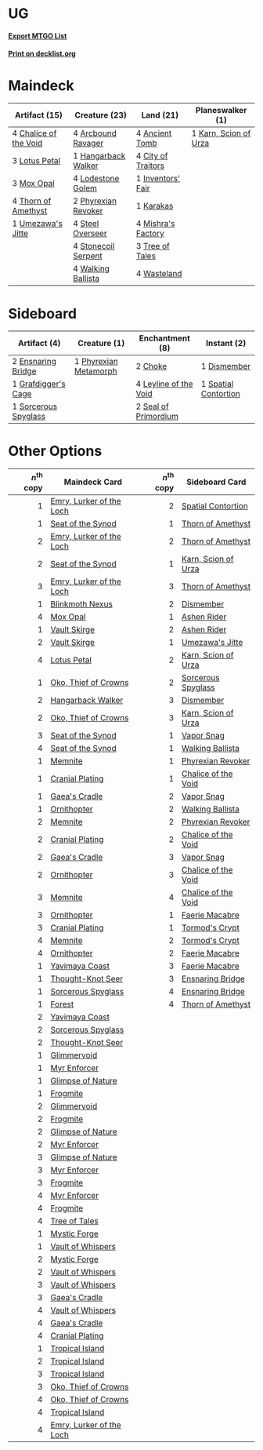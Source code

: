 # UG

#### [Export MTGO List](../collection/UG/UG.txt)
#### [Print on decklist.org](http://decklist.org/?deckmain=4%09Ancient%20Tomb%0A4%09Arcbound%20Ravager%0A4%09Chalice%20of%20the%20Void%0A4%09City%20of%20Traitors%0A1%09Hangarback%20Walker%0A1%09Inventors'%20Fair%0A1%09Karakas%0A1%09Karn,%20Scion%20of%20Urza%0A4%09Lodestone%20Golem%0A3%09Lotus%20Petal%0A4%09Mishra's%20Factory%0A3%09Mox%20Opal%0A2%09Phyrexian%20Revoker%0A4%09Steel%20Overseer%0A4%09Stonecoil%20Serpent%0A4%09Thorn%20of%20Amethyst%0A3%09Tree%20of%20Tales%0A1%09Umezawa's%20Jitte%0A4%09Walking%20Ballista%0A4%09Wasteland&deckside=2%09Choke%0A1%09Dismember%0A2%09Ensnaring%20Bridge%0A1%09Grafdigger's%20Cage%0A4%09Leyline%20of%20the%20Void%0A1%09Phyrexian%20Metamorph%0A2%09Seal%20of%20Primordium%0A1%09Sorcerous%20Spyglass%0A1%09Spatial%20Contortion)
# Maindeck

|                                         Artifact (15)                                          |                                        Creature (23)                                         |                                         Land (21)                                          |                                        Planeswalker (1)                                        |
|------------------------------------------------------------------------------------------------|----------------------------------------------------------------------------------------------|--------------------------------------------------------------------------------------------|------------------------------------------------------------------------------------------------|
|4 [Chalice of the Void](http://gatherer.wizards.com/Pages/Card/Details.aspx?multiverseid=442211)|4 [Arcbound Ravager](http://gatherer.wizards.com/Pages/Card/Details.aspx?multiverseid=50943)  |4 [Ancient Tomb](http://gatherer.wizards.com/Pages/Card/Details.aspx?multiverseid=409567)   |1 [Karn, Scion of Urza](http://gatherer.wizards.com/Pages/Card/Details.aspx?multiverseid=442889)|
|3 [Lotus Petal](http://gatherer.wizards.com/Pages/Card/Details.aspx?multiverseid=420602)        |1 [Hangarback Walker](http://gatherer.wizards.com/Pages/Card/Details.aspx?multiverseid=420600)|4 [City of Traitors](http://gatherer.wizards.com/Pages/Card/Details.aspx?multiverseid=6168) |                                                                                                |
|3 [Mox Opal](http://gatherer.wizards.com/Pages/Card/Details.aspx?multiverseid=397719)           |4 [Lodestone Golem](http://gatherer.wizards.com/Pages/Card/Details.aspx?multiverseid=220536)  |1 [Inventors' Fair](http://gatherer.wizards.com/Pages/Card/Details.aspx?multiverseid=417820)|                                                                                                |
|4 [Thorn of Amethyst](http://gatherer.wizards.com/Pages/Card/Details.aspx?multiverseid=140166)  |2 [Phyrexian Revoker](http://gatherer.wizards.com/Pages/Card/Details.aspx?multiverseid=383343)|1 [Karakas](http://gatherer.wizards.com/Pages/Card/Details.aspx?multiverseid=413782)        |                                                                                                |
|1 [Umezawa's Jitte](http://gatherer.wizards.com/Pages/Card/Details.aspx?multiverseid=81979)     |4 [Steel Overseer](http://gatherer.wizards.com/Pages/Card/Details.aspx?multiverseid=222714)   |4 [Mishra's Factory](http://gatherer.wizards.com/Pages/Card/Details.aspx?multiverseid=2387) |                                                                                                |
|                                                                                                |4 [Stonecoil Serpent](http://gatherer.wizards.com/Pages/Card/Details.aspx?multiverseid=473197)|3 [Tree of Tales](http://gatherer.wizards.com/Pages/Card/Details.aspx?multiverseid=205312)  |                                                                                                |
|                                                                                                |4 [Walking Ballista](http://gatherer.wizards.com/Pages/Card/Details.aspx?multiverseid=423848) |4 [Wasteland](http://gatherer.wizards.com/Pages/Card/Details.aspx?multiverseid=413790)      |                                                                                                |


# Sideboard

|                                         Artifact (4)                                          |                                          Creature (1)                                          |                                        Enchantment (8)                                         |                                          Instant (2)                                          |
|-----------------------------------------------------------------------------------------------|------------------------------------------------------------------------------------------------|------------------------------------------------------------------------------------------------|-----------------------------------------------------------------------------------------------|
|2 [Ensnaring Bridge](http://gatherer.wizards.com/Pages/Card/Details.aspx?multiverseid=15866)   |1 [Phyrexian Metamorph](http://gatherer.wizards.com/Pages/Card/Details.aspx?multiverseid=214375)|2 [Choke](http://gatherer.wizards.com/Pages/Card/Details.aspx?multiverseid=45431)               |1 [Dismember](http://gatherer.wizards.com/Pages/Card/Details.aspx?multiverseid=382182)         |
|1 [Grafdigger's Cage](http://gatherer.wizards.com/Pages/Card/Details.aspx?multiverseid=278452) |                                                                                                |4 [Leyline of the Void](http://gatherer.wizards.com/Pages/Card/Details.aspx?multiverseid=107682)|1 [Spatial Contortion](http://gatherer.wizards.com/Pages/Card/Details.aspx?multiverseid=407518)|
|1 [Sorcerous Spyglass](http://gatherer.wizards.com/Pages/Card/Details.aspx?multiverseid=435407)|                                                                                                |2 [Seal of Primordium](http://gatherer.wizards.com/Pages/Card/Details.aspx?multiverseid=425960) |                                                                                               |


# Other Options

|*n*<sup>th</sup> copy|                                           Maindeck Card                                           |*n*<sup>th</sup> copy|                                        Sideboard Card                                        |
|--------------------:|---------------------------------------------------------------------------------------------------|--------------------:|----------------------------------------------------------------------------------------------|
|                    1|[Emry, Lurker of the Loch](http://gatherer.wizards.com/Pages/Card/Details.aspx?multiverseid=473005)|                    2|[Spatial Contortion](http://gatherer.wizards.com/Pages/Card/Details.aspx?multiverseid=407518) |
|                    1|[Seat of the Synod](http://gatherer.wizards.com/Pages/Card/Details.aspx?multiverseid=420940)       |                    1|[Thorn of Amethyst](http://gatherer.wizards.com/Pages/Card/Details.aspx?multiverseid=140166)  |
|                    2|[Emry, Lurker of the Loch](http://gatherer.wizards.com/Pages/Card/Details.aspx?multiverseid=473005)|                    2|[Thorn of Amethyst](http://gatherer.wizards.com/Pages/Card/Details.aspx?multiverseid=140166)  |
|                    2|[Seat of the Synod](http://gatherer.wizards.com/Pages/Card/Details.aspx?multiverseid=420940)       |                    1|[Karn, Scion of Urza](http://gatherer.wizards.com/Pages/Card/Details.aspx?multiverseid=442889)|
|                    3|[Emry, Lurker of the Loch](http://gatherer.wizards.com/Pages/Card/Details.aspx?multiverseid=473005)|                    3|[Thorn of Amethyst](http://gatherer.wizards.com/Pages/Card/Details.aspx?multiverseid=140166)  |
|                    1|[Blinkmoth Nexus](http://gatherer.wizards.com/Pages/Card/Details.aspx?multiverseid=39439)          |                    2|[Dismember](http://gatherer.wizards.com/Pages/Card/Details.aspx?multiverseid=382182)          |
|                    4|[Mox Opal](http://gatherer.wizards.com/Pages/Card/Details.aspx?multiverseid=397719)                |                    1|[Ashen Rider](http://gatherer.wizards.com/Pages/Card/Details.aspx?multiverseid=373689)        |
|                    1|[Vault Skirge](http://gatherer.wizards.com/Pages/Card/Details.aspx?multiverseid=217984)            |                    2|[Ashen Rider](http://gatherer.wizards.com/Pages/Card/Details.aspx?multiverseid=373689)        |
|                    2|[Vault Skirge](http://gatherer.wizards.com/Pages/Card/Details.aspx?multiverseid=217984)            |                    1|[Umezawa's Jitte](http://gatherer.wizards.com/Pages/Card/Details.aspx?multiverseid=81979)     |
|                    4|[Lotus Petal](http://gatherer.wizards.com/Pages/Card/Details.aspx?multiverseid=420602)             |                    2|[Karn, Scion of Urza](http://gatherer.wizards.com/Pages/Card/Details.aspx?multiverseid=442889)|
|                    1|[Oko, Thief of Crowns](http://gatherer.wizards.com/Pages/Card/Details.aspx?multiverseid=473159)    |                    2|[Sorcerous Spyglass](http://gatherer.wizards.com/Pages/Card/Details.aspx?multiverseid=435407) |
|                    2|[Hangarback Walker](http://gatherer.wizards.com/Pages/Card/Details.aspx?multiverseid=420600)       |                    3|[Dismember](http://gatherer.wizards.com/Pages/Card/Details.aspx?multiverseid=382182)          |
|                    2|[Oko, Thief of Crowns](http://gatherer.wizards.com/Pages/Card/Details.aspx?multiverseid=473159)    |                    3|[Karn, Scion of Urza](http://gatherer.wizards.com/Pages/Card/Details.aspx?multiverseid=442889)|
|                    3|[Seat of the Synod](http://gatherer.wizards.com/Pages/Card/Details.aspx?multiverseid=420940)       |                    1|[Vapor Snag](http://gatherer.wizards.com/Pages/Card/Details.aspx?multiverseid=249373)         |
|                    4|[Seat of the Synod](http://gatherer.wizards.com/Pages/Card/Details.aspx?multiverseid=420940)       |                    1|[Walking Ballista](http://gatherer.wizards.com/Pages/Card/Details.aspx?multiverseid=423848)   |
|                    1|[Memnite](http://gatherer.wizards.com/Pages/Card/Details.aspx?multiverseid=194078)                 |                    1|[Phyrexian Revoker](http://gatherer.wizards.com/Pages/Card/Details.aspx?multiverseid=383343)  |
|                    1|[Cranial Plating](http://gatherer.wizards.com/Pages/Card/Details.aspx?multiverseid=51184)          |                    1|[Chalice of the Void](http://gatherer.wizards.com/Pages/Card/Details.aspx?multiverseid=442211)|
|                    1|[Gaea's Cradle](http://gatherer.wizards.com/Pages/Card/Details.aspx?multiverseid=10422)            |                    2|[Vapor Snag](http://gatherer.wizards.com/Pages/Card/Details.aspx?multiverseid=249373)         |
|                    1|[Ornithopter](http://gatherer.wizards.com/Pages/Card/Details.aspx?multiverseid=129665)             |                    2|[Walking Ballista](http://gatherer.wizards.com/Pages/Card/Details.aspx?multiverseid=423848)   |
|                    2|[Memnite](http://gatherer.wizards.com/Pages/Card/Details.aspx?multiverseid=194078)                 |                    2|[Phyrexian Revoker](http://gatherer.wizards.com/Pages/Card/Details.aspx?multiverseid=383343)  |
|                    2|[Cranial Plating](http://gatherer.wizards.com/Pages/Card/Details.aspx?multiverseid=51184)          |                    2|[Chalice of the Void](http://gatherer.wizards.com/Pages/Card/Details.aspx?multiverseid=442211)|
|                    2|[Gaea's Cradle](http://gatherer.wizards.com/Pages/Card/Details.aspx?multiverseid=10422)            |                    3|[Vapor Snag](http://gatherer.wizards.com/Pages/Card/Details.aspx?multiverseid=249373)         |
|                    2|[Ornithopter](http://gatherer.wizards.com/Pages/Card/Details.aspx?multiverseid=129665)             |                    3|[Chalice of the Void](http://gatherer.wizards.com/Pages/Card/Details.aspx?multiverseid=442211)|
|                    3|[Memnite](http://gatherer.wizards.com/Pages/Card/Details.aspx?multiverseid=194078)                 |                    4|[Chalice of the Void](http://gatherer.wizards.com/Pages/Card/Details.aspx?multiverseid=442211)|
|                    3|[Ornithopter](http://gatherer.wizards.com/Pages/Card/Details.aspx?multiverseid=129665)             |                    1|[Faerie Macabre](http://gatherer.wizards.com/Pages/Card/Details.aspx?multiverseid=201822)     |
|                    3|[Cranial Plating](http://gatherer.wizards.com/Pages/Card/Details.aspx?multiverseid=51184)          |                    1|[Tormod's Crypt](http://gatherer.wizards.com/Pages/Card/Details.aspx?multiverseid=389723)     |
|                    4|[Memnite](http://gatherer.wizards.com/Pages/Card/Details.aspx?multiverseid=194078)                 |                    2|[Tormod's Crypt](http://gatherer.wizards.com/Pages/Card/Details.aspx?multiverseid=389723)     |
|                    4|[Ornithopter](http://gatherer.wizards.com/Pages/Card/Details.aspx?multiverseid=129665)             |                    2|[Faerie Macabre](http://gatherer.wizards.com/Pages/Card/Details.aspx?multiverseid=201822)     |
|                    1|[Yavimaya Coast](http://gatherer.wizards.com/Pages/Card/Details.aspx?multiverseid=129810)          |                    3|[Faerie Macabre](http://gatherer.wizards.com/Pages/Card/Details.aspx?multiverseid=201822)     |
|                    1|[Thought-Knot Seer](http://gatherer.wizards.com/Pages/Card/Details.aspx?multiverseid=407519)       |                    3|[Ensnaring Bridge](http://gatherer.wizards.com/Pages/Card/Details.aspx?multiverseid=15866)    |
|                    1|[Sorcerous Spyglass](http://gatherer.wizards.com/Pages/Card/Details.aspx?multiverseid=435407)      |                    4|[Ensnaring Bridge](http://gatherer.wizards.com/Pages/Card/Details.aspx?multiverseid=15866)    |
|                    1|[Forest](http://gatherer.wizards.com/Pages/Card/Details.aspx?multiverseid=439860)                  |                    4|[Thorn of Amethyst](http://gatherer.wizards.com/Pages/Card/Details.aspx?multiverseid=140166)  |
|                    2|[Yavimaya Coast](http://gatherer.wizards.com/Pages/Card/Details.aspx?multiverseid=129810)          |                     |                                                                                              |
|                    2|[Sorcerous Spyglass](http://gatherer.wizards.com/Pages/Card/Details.aspx?multiverseid=435407)      |                     |                                                                                              |
|                    2|[Thought-Knot Seer](http://gatherer.wizards.com/Pages/Card/Details.aspx?multiverseid=407519)       |                     |                                                                                              |
|                    1|[Glimmervoid](http://gatherer.wizards.com/Pages/Card/Details.aspx?multiverseid=370425)             |                     |                                                                                              |
|                    1|[Myr Enforcer](http://gatherer.wizards.com/Pages/Card/Details.aspx?multiverseid=205296)            |                     |                                                                                              |
|                    1|[Glimpse of Nature](http://gatherer.wizards.com/Pages/Card/Details.aspx?multiverseid=75241)        |                     |                                                                                              |
|                    1|[Frogmite](http://gatherer.wizards.com/Pages/Card/Details.aspx?multiverseid=222856)                |                     |                                                                                              |
|                    2|[Glimmervoid](http://gatherer.wizards.com/Pages/Card/Details.aspx?multiverseid=370425)             |                     |                                                                                              |
|                    2|[Frogmite](http://gatherer.wizards.com/Pages/Card/Details.aspx?multiverseid=222856)                |                     |                                                                                              |
|                    2|[Glimpse of Nature](http://gatherer.wizards.com/Pages/Card/Details.aspx?multiverseid=75241)        |                     |                                                                                              |
|                    2|[Myr Enforcer](http://gatherer.wizards.com/Pages/Card/Details.aspx?multiverseid=205296)            |                     |                                                                                              |
|                    3|[Glimpse of Nature](http://gatherer.wizards.com/Pages/Card/Details.aspx?multiverseid=75241)        |                     |                                                                                              |
|                    3|[Myr Enforcer](http://gatherer.wizards.com/Pages/Card/Details.aspx?multiverseid=205296)            |                     |                                                                                              |
|                    3|[Frogmite](http://gatherer.wizards.com/Pages/Card/Details.aspx?multiverseid=222856)                |                     |                                                                                              |
|                    4|[Myr Enforcer](http://gatherer.wizards.com/Pages/Card/Details.aspx?multiverseid=205296)            |                     |                                                                                              |
|                    4|[Frogmite](http://gatherer.wizards.com/Pages/Card/Details.aspx?multiverseid=222856)                |                     |                                                                                              |
|                    4|[Tree of Tales](http://gatherer.wizards.com/Pages/Card/Details.aspx?multiverseid=205312)           |                     |                                                                                              |
|                    1|[Mystic Forge](http://gatherer.wizards.com/Pages/Card/Details.aspx?multiverseid=466987)            |                     |                                                                                              |
|                    1|[Vault of Whispers](http://gatherer.wizards.com/Pages/Card/Details.aspx?multiverseid=205313)       |                     |                                                                                              |
|                    2|[Mystic Forge](http://gatherer.wizards.com/Pages/Card/Details.aspx?multiverseid=466987)            |                     |                                                                                              |
|                    2|[Vault of Whispers](http://gatherer.wizards.com/Pages/Card/Details.aspx?multiverseid=205313)       |                     |                                                                                              |
|                    3|[Vault of Whispers](http://gatherer.wizards.com/Pages/Card/Details.aspx?multiverseid=205313)       |                     |                                                                                              |
|                    3|[Gaea's Cradle](http://gatherer.wizards.com/Pages/Card/Details.aspx?multiverseid=10422)            |                     |                                                                                              |
|                    4|[Vault of Whispers](http://gatherer.wizards.com/Pages/Card/Details.aspx?multiverseid=205313)       |                     |                                                                                              |
|                    4|[Gaea's Cradle](http://gatherer.wizards.com/Pages/Card/Details.aspx?multiverseid=10422)            |                     |                                                                                              |
|                    4|[Cranial Plating](http://gatherer.wizards.com/Pages/Card/Details.aspx?multiverseid=51184)          |                     |                                                                                              |
|                    1|[Tropical Island](http://gatherer.wizards.com/Pages/Card/Details.aspx?multiverseid=884)            |                     |                                                                                              |
|                    2|[Tropical Island](http://gatherer.wizards.com/Pages/Card/Details.aspx?multiverseid=884)            |                     |                                                                                              |
|                    3|[Tropical Island](http://gatherer.wizards.com/Pages/Card/Details.aspx?multiverseid=884)            |                     |                                                                                              |
|                    3|[Oko, Thief of Crowns](http://gatherer.wizards.com/Pages/Card/Details.aspx?multiverseid=473159)    |                     |                                                                                              |
|                    4|[Oko, Thief of Crowns](http://gatherer.wizards.com/Pages/Card/Details.aspx?multiverseid=473159)    |                     |                                                                                              |
|                    4|[Tropical Island](http://gatherer.wizards.com/Pages/Card/Details.aspx?multiverseid=884)            |                     |                                                                                              |
|                    4|[Emry, Lurker of the Loch](http://gatherer.wizards.com/Pages/Card/Details.aspx?multiverseid=473005)|                     |                                                                                              |

